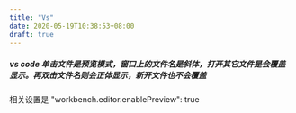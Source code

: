 ```yaml
---
title: "Vs"
date: 2020-05-19T10:38:53+08:00
draft: true
---
```


##### vs code 单击文件是预览模式，窗口上的文件名是斜体，打开其它文件是会覆盖显示。再双击文件名则会正体显示，新开文件也不会覆盖
相关设置是 "workbench.editor.enablePreview": true